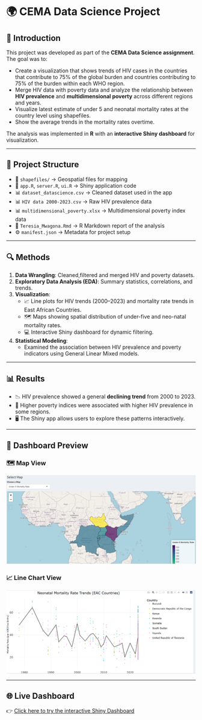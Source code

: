 # 🌍 CEMA Data Science Project

## 📖 Introduction
This project was developed as part of the **CEMA Data Science assignment**.  
The goal was to: 
- Create a visualization that shows trends of HIV cases in the countries that contribute to 75% of the global burden and countries contributing to 75% of the burden within each WHO region.
- Merge HIV data with poverty data and analyze the relationship between **HIV prevalence** and **multidimensional poverty** across different regions and years.
- Visualize latest estimate of under 5 and neonatal mortality rates at the country level using shapefiles.
- Show the average trends in the mortality rates overtime.

The analysis was implemented in **R** with an **interactive Shiny dashboard** for visualization.

---

## 📂 Project Structure
- 📁 `shapefiles/` → Geospatial files for mapping  
- 📄 `app.R`, `server.R`, `ui.R` → Shiny application code  
- 📊 `dataset_datascience.csv` → Cleaned dataset used in the app  
- 📊 `HIV data 2000-2023.csv` → Raw HIV prevalence data  
- 📊 `multidimensional_poverty.xlsx` → Multidimensional poverty index data  
- 📝 `Teresia_Mwagona.Rmd` → R Markdown report of the analysis  
- ⚙️ `manifest.json` → Metadata for project setup  

---

## 🔍 Methods
1. **Data Wrangling**: Cleaned,filtered and merged HIV and poverty datasets.  
2. **Exploratory Data Analysis (EDA)**: Summary statistics, correlations, and trends.  
3. **Visualization**:  
   - 📈 Line plots for HIV trends (2000–2023) and mortality rate trends in East African Countries.  
   - 🗺️ Maps showing spatial distribution of under-five and neo-natal mortality rates.  
   - 💻 Interactive Shiny dashboard for dynamic filtering.  
4. **Statistical Modeling**:  
   - Examined the association between HIV prevalence and poverty indicators using General Linear Mixed models.  

---

## 📊 Results
- 📉 HIV prevalence showed a general **declining trend** from 2000 to 2023.  
- 🤝 Higher poverty indices were associated with higher HIV prevalence in some regions.  
- 🖥️ The Shiny app allows users to explore these patterns interactively.  

---

## 📸 Dashboard Preview

### 🗺️ Map View
![Map Screenshot](map.png)

### 📈 Line Chart View
![Line Chart Screenshot](linechart.png)


---

## 🌐 Live Dashboard
👉 [Click here to try the interactive Shiny Dashboard](https://0196803d-274e-45e0-ad5e-9aabf3aafcde.share.connect.posit.cloud/)

